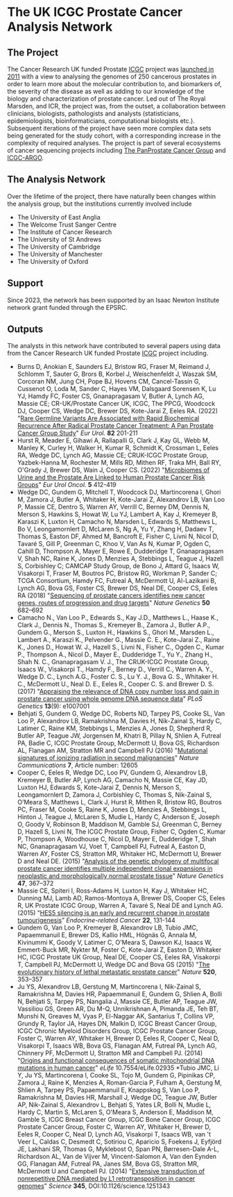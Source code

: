 # The UK ICGC Prostate Cancer Analysis Network

## The Project

The Cancer Research UK funded Prostate [ICGC](icgc.org) project was [launched in 2011](https://ukicgcprostateanalysts.github.io/) with a view to analysing the genomes of 250 cancerous prostates in order to learn more about the molecular contribution to, and biomarkers of, the severity of the disease as well as adding to our knowledge of the biology and characterization of prostate cancer. Led out of The Royal Marsden, and ICR, the project was, from the outset, a collaboration between clinicians, biologists, pathologists and analysts (statisticians, epidemiologists, bioinformaticians, computational biologists etc.). Subsequent iterations of the project have seen more complex data sets being generated for the study cohort, with a corresponding increase in the complexity of required analyses. The project is part of several ecosystems of cancer sequencing projects including [The PanProstate Cancer Group](http://panprostate.org/) and [ICGC-ARGO](https://www.icgc-argo.org/).

## The Analysis Network

Over the lifetime of the project, there have naturally been changes within the analysis group, but the institutions currently involved include

* The University of East Anglia
* The Welcome Trust Sanger Centre
* The Institute of Cancer Research
* The University of St Andrews
* The University of Cambridge
* The University of Manchester
* The University of Oxford

## Support

Since 2023, the network has been supported by an Isaac Newton Institute network grant funded through the EPSRC.

## Outputs

The analysts in this network have contributed to several papers using data from the Cancer Research UK funded Prostate [ICGC](icgc.org) project including.

* Burns D, Anokian E, Saunders EJ, Bristow RG, Fraser M, Reimand J, Schlomm T, Sauter G, Brors B, Korbel J, Weischenfeldt J, Waszak SM, Corcoran NM, Jung CH, Pope BJ, Hovens CM, Cancel-Tassin G, Cussenot O, Loda M, Sander C, Hayes VM, Dalsgaard Sorensen K, Lu YJ, Hamdy FC, Foster CS, Gnanapragasam V, Butler A, Lynch AG, Massie CE; CR-UK/Prostate Cancer UK, ICGC, The PPCG, Woodcock DJ, Cooper CS, Wedge DC, Brewer DS, Kote-Jarai Z, Eeles RA. (2022) "[Rare Germline Variants Are Associated with Rapid Biochemical Recurrence After Radical Prostate Cancer Treatment: A Pan Prostate Cancer Group Study](https://pubmed.ncbi.nlm.nih.gov/35659150/)" *Eur Urol.* **82** 201-211
* Hurst R, Meader E, Gihawi A, Rallapalli G, Clark J, Kay GL, Webb M, Manley K, Curley H, Walker H, Kumar R, Schmidt K, Crossman L, Eeles RA, Wedge DC, Lynch AG, Massie CE; CRUK-ICGC Prostate Group, Yazbek-Hanna M, Rochester M, Mills RD, Mithen RF, Traka MH, Ball RY, O'Grady J, Brewer DS, Wain J, Cooper CS. (2022) "[Microbiomes of Urine and the Prostate Are Linked to Human Prostate Cancer Risk Groups](https://pubmed.ncbi.nlm.nih.gov/35450835/)" *Eur Urol Oncol.*  **5** 412-419
* Wedge DC, Gundem G, Mitchell T, Woodcock DJ, Martincorena I, Ghori M, Zamora J, Butler A, Whitaker H, Kote-Jarai Z, Alexandrov LB, Van Loo P, Massie CE, Dentro S, Warren AY, Verrill C, Berney DM, Dennis N, Merson S, Hawkins S, Howat W, Lu YJ, Lambert A, Kay J, Kremeyer B, Karaszi K, Luxton H, Camacho N, Marsden L, Edwards S, Matthews L, Bo V, Leongamornlert D, McLaren S, Ng A, Yu Y, Zhang H, Dadaev T, Thomas S, Easton DF, Ahmed M, Bancroft E, Fisher C, Livni N, Nicol D, Tavaré S, Gill P, Greenman C, Khoo V, Van As N, Kumar P, Ogden C, Cahill D, Thompson A, Mayer E, Rowe E, Dudderidge T, Gnanapragasam V, Shah NC, Raine K, Jones D, Menzies A, Stebbings L, Teague J, Hazell S, Corbishley C; CAMCAP Study Group, de Bono J, Attard G, Isaacs W, Visakorpi T, Fraser M, Boutros PC, Bristow RG, Workman P, Sander C; TCGA Consortium, Hamdy FC, Futreal A, McDermott U, Al-Lazikani B, Lynch AG, Bova GS, Foster CS, Brewer DS, Neal DE, Cooper CS, Eeles RA (2018) "[Sequencing of prostate cancers identifies new cancer genes, routes of progression and drug targets](https://pubmed.ncbi.nlm.nih.gov/29662167/)" *Nature Genetics* **50** 682–692
* Camacho N., Van Loo P., Edwards S., Kay J.D., Matthews L., Haase K., Clark J., Dennis N., Thomas S., Kremeyer B., Zamora J., Butler A.P., Gundem G., Merson S., Luxton H., Hawkins S., Ghori M., Marsden L., Lambert A., Karaszi K., Pelvender G., Massie C. E., Kote-Jarai Z., Raine K., Jones D., Howat W. J., Hazell S., Livni N., Fisher C., Ogden C., Kumar P., Thompson A., Nicol D., Mayer E., Dudderidge T., Yu Y., Zhang H., Shah N. C., Gnanapragasam V. J., The CRUK-ICGC Prostate Group, Isaacs W., Visakorpi T., Hamdy F., Berney D., Verrill C., Warren A. Y., Wedge D. C., Lynch A.G., Foster C. S., Lu Y. J., Bova G. S., Whitaker H. C., McDermott U., Neal D. E., Eeles R., Cooper C. S. and Brewer D. S. (2017) "[Appraising the relevance of DNA copy number loss and gain in prostate cancer using whole genome DNA sequence data](https://pubmed.ncbi.nlm.nih.gov/28945760/)" *PLoS Genetics* **13**(9): e1007001
* Behjati S, Gundem G, Wedge DC, Roberts ND, Tarpey PS, Cooke SL, Van Loo P, Alexandrov LB, Ramakrishna M, Davies H, Nik-Zainal S, Hardy C, Latimer C, Raine KM, Stebbings L, Menzies A, Jones D, Shepherd R, Butler AP, Teague JW, Jorgensen M, Khatri B, Pillay N, Shlien A, Futreal PA, Badie C, ICGC Prostate Group, McDermott U, Bova GS, Richardson AL, Flanagan AM, Stratton MR and Campbell PJ (2016) "[Mutational signatures of ionizing radiation in second malignancies](https://pubmed.ncbi.nlm.nih.gov/27615322/)" *Nature Communications* **7**, Article number: 12605
* Cooper C, Eeles R, Wedge DC, Loo PV, Gundem G, Alexandrov LB, Kremeyer B, Butler AP, Lynch AG, Camacho N, Massie CE, Kay JD, Luxton HJ, Edwards S, Kote-Jarai Z, Dennis N, Merson S, Leongamornlert D, Zamora J, Corbishley C, Thomas S, Nik-Zainal S, O’Meara S, Matthews L, Clark J, Hurst R, Mithen R, Bristow RG, Boutros PC, Fraser M, Cooke S, Raine K, Jones D, Menzies A, Stebbings L, Hinton J, Teague J, McLaren S, Mudie L, Hardy C, Anderson E, Joseph O, Goody V, Robinson B, Maddison M, Gamble SJ, Greenman C, Berney D, Hazell S, Livni N, The ICGC Prostate Group, Fisher C, Ogden C, Kumar P, Thompson A, Woodhouse C, Nicol D, Mayer E, Dudderidge T, Shah NC, Gnanapragasam VJ, Voet T, Campbell PJ, Futreal A, Easton D, Warren AY, Foster CS, Stratton MR, Whitaker HC, McDermott U, Brewer D and Neal DE. (2015) "[Analysis of the genetic phylogeny of multifocal prostate cancer identifies multiple independent clonal expansions in neoplastic and morphologically normal prostate tissue](https://pubmed.ncbi.nlm.nih.gov/25730763/)" *Nature Genetics* **47**, 367–372
* Massie CE, Spiteri I, Ross-Adams H, Luxton H, Kay J, Whitaker HC, Dunning MJ, Lamb AD, Ramos-Montoya A, Brewer DS, Cooper CS, Eeles R, UK Prostate ICGC Group, Warren A, Tavaré S, Neal DE and Lynch AG. (2015) “[HES5 silencing is an early and recurrent change in prostate tumourigenesis](https://pubmed.ncbi.nlm.nih.gov/25560400/)” *Endocrine-related Cancer* **22**, 131-144
* Gundem G, Van Loo P, Kremeyer B, Alexandrov LB, Tubio JMC, Papaemmanuil E, Brewer DS, Kallio HML, Högnäs G, Annala M, Kivinummi K, Goody V, Latimer C, O'Meara S, Dawson KJ, Isaacs W, Emmert-Buck MR, Nykter M, Foster C, Kote-Jarai Z, Easton D, Whitaker HC, ICGC Prostate UK Group, Neal DE, Cooper CS, Eeles RA, Visakorpi T, Campbell PJ, McDermott U, Wedge DC and Bova GS (2015) "[The evolutionary history of lethal metastatic prostate cancer](https://pubmed.ncbi.nlm.nih.gov/25830880/)" *Nature* **520**, 353–357
* Ju YS, Alexandrov LB, Gerstung M, Martincorena I, Nik-Zainal S, Ramakrishna M, Davies HR, Papaemmanuil E, Gundem G,  Shlien A, Bolli N, Behjati S, Tarpey PS, Nangalia J, Massie CE, Butler AP, Teague JW, Vassiliou GS, Green AR, Du M-Q, Unnikrishnan A, Pimanda JE, Teh BT, Munshi N, Greaves M, Vyas P, El-Naggar AK, Santarius T, Collins VP, Grundy R, Taylor JA, Hayes DN, Malkin D, ICGC Breast Cancer Group, ICGC Chronic Myeloid Disorders Group, ICGC Prostate Cancer Group, Foster C, Warren AY, Whitaker H, Brewer D, Eeles R, Cooper C, Neal D, Visakorpi T, Isaacs WB, Bova GS, Flanagan AM, Futreal PA, Lynch AG, Chinnery PF, McDermott U, Stratton MR and Campbell PJ. (2014) "[Origins and functional consequences of somatic mitochondrial DNA mutations in human cancer](https://pubmed.ncbi.nlm.nih.gov/25271376/)" *eLife* 10.7554/eLife.02935
*Tubio JMC, Li Y, Ju YS, Martincorena I, Cooke SL, Tojo M, Gundem G, Pipinikas CP, Zamora J, Raine K, Menzies A, Roman-Garcia P, Fulham A, Gerstung M, Shlien A, Tarpey PS, Papaemmanuil E, Knappskog S, Van Loo P, Ramakrishna M, Davies HR, Marshall J, Wedge DC, Teague JW, Butler AP, Nik-Zainal S, Alexandrov L, Behjati S, Yates LR, Bolli N, Mudie L, Hardy C, Martin S, McLaren S, O'Meara S, Anderson E, Maddison M, Gamble S, ICGC Breast Cancer Group, ICGC Bone Cancer Group, ICGC Prostate Cancer Group, Foster C, Warren AY, Whitaker H, Brewer D, Eeles R, Cooper C, Neal D, Lynch AG, Visakorpi T, Isaacs WB, van 't Veer L, Caldas C, Desmedt C, Sotiriou C, Aparicio S, Foekens J, Eyfjörd JE, Lakhani SR, Thomas G, Myklebost O, Span PN, Børresen-Dale A-L, Richardson AL, Van de Vijver M, Vincent-Salomon A, Van den Eynden GG, Flanagan AM, Futreal PA, Janes SM, Bova GS, Stratton MR, McDermott U and Campbell PJ. (2014) "[Extensive transduction of nonrepetitive DNA mediated by L1 retrotransposition in cancer genomes](https://pubmed.ncbi.nlm.nih.gov/25082706/)" *Science* **345**, DOI:10.1126/science.1251343

